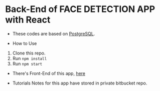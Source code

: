 Back-End of FACE DETECTION APP with React
===

- These codes are based on [PostgreSQL](https://www.postgresql.org/download/).  

- How to Use  
1. Clone this repo.
2. Run ``npm install``
3. Run ``npm start``

- There's Front-End of this app, [here](https://github.com/2jiwon/FaceApp)

- Tutorials Notes for this app have stored in private bitbucket repo.

